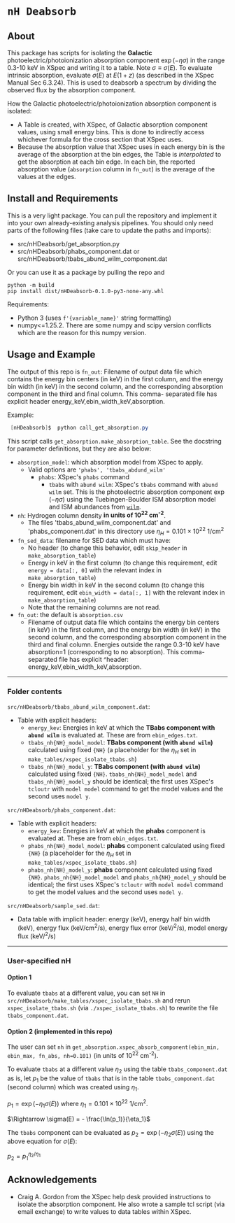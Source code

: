 # `nH Deabsorb`


## About

This package has scripts for isolating the **Galactic** photoelectric/photoionization absorption component $\exp(-\eta\sigma)$ 
in the range 0.3-10 keV in XSpec and writing it to a table. 
Note $\sigma \equiv \sigma(E)$.
To evaluate intrinsic absorption, evaluate $\sigma(E)$ at $E(1+z)$ (as described in the XSpec Manual Sec 6.3.24). 
This is used to deabsorb a spectrum by dividing the observed flux by the absorption component.

How the Galactic photoelectric/photoionization absorption component is isolated:
* A Table is created, with XSpec, of Galactic absorption component values, using small energy bins. This is done to indirectly access whichever formula for the cross section that XSpec uses.
* Because the absorption value that XSpec uses in each energy bin is the average of the absorption at the bin edges, the Table is _interpolated_ to get the absorption at each bin edge. In each bin, the reported absorption value (`absorption` column in `fn_out`) is the average of the values at the edges.

## Install and Requirements

This is a very light package. You can pull the repository and implement it into your own already-existing analysis pipelines. You should only need parts of the following files (take care to update the paths and imports):
* src/nHDeabsorb/get_absorption.py
* src/nHDeabsorb/phabs_component.dat or src/nHDeabsorb/tbabs_abund_wilm_component.dat

Or you can use it as a package by pulling the repo and 
```
python -m build
pip install dist/nHDeabsorb-0.1.0-py3-none-any.whl
```

Requirements: 

* Python 3 (uses `f'{variable_name}'` string formatting)
* numpy<=1.25.2. There are some numpy and scipy version conflicts which are the reason for this numpy version.

## Usage and Example

The output of this repo is `fn_out`: Filename of output data file which contains the energy bin centers (in keV) in the first column, and the energy bin width
                        (in keV) in the second column, and the corresponding absorption component in the third and final column. This comma-
                        separated file has explicit header energy_keV,ebin_width_keV,absorption. 

Example:
```powershell
 [nHDeabsorb]$  python call_get_absorption.py
```

This script calls `get_absorption.make_absorption_table`. See the docstring for parameter definitions, but they are also below:
* `absorption_model`: which absorption model from XSpec to apply.
  * Valid options are `'phabs', 'tbabs_abdund_wilm'`
    * `phabs`: XSpec's `phabs` command
      * `tbabs` with `abund wilm`: XSpec's `tbabs` command with `abund wilm` set. This is the photoelectric absorption component $\exp(-\eta\sigma)$ using the Tuebingen-Boulder ISM absorption model and ISM abundances from [`wilm`](https://ui.adsabs.harvard.edu/abs/2000ApJ...542..914W/abstract).
* `nh`: Hydrogen column density **in units of 10<sup>22</sup> cm<sup>-2</sup>**.
  * The files 'tbabs_abund_wilm_component.dat' and 'phabs_component.dat' in this directory use $\eta_H = 0.101 \times 10^{22}$ 1/cm<sup>2</sup>
* `fn_sed_data`: filename for SED data which must have:
  * No header (to change this behavior, edit `skip_header` in `make_absorption_table`)
  * Energy in keV in the first column (to change this requirement, edit `energy = data[:, 0]` with the relevant index in `make_absorption_table`)
  * Energy bin width in keV in the second column (to change this requirement, edit `ebin_width = data[:, 1]` with the relevant index in `make_absorption_table`)
  * Note that the remaining columns are not read.
* `fn_out`: the default is `absorption.csv`
  * Filename of output data file which contains the energy bin centers (in keV) in the first
                        column, and the energy bin width (in keV) in the second column, and the corresponding
                        absorption component in the third and final column. Energies outside the range 0.3-10 keV have absorption=1 (corresponding to no absorption). 
                        This comma-separated file has explicit ^header: energy_keV,ebin_width_keV,absorption.

---

### Folder contents

`src/nHDeabsorb/tbabs_abund_wilm_component.dat`:
* Table with explicit headers: 
  * `energy_kev`: Energies in keV at which the **TBabs component with `abund wilm`** is evaluated at. These are from `ebin_edges.txt`.
  * `tbabs_nh{NH}_model_model`: **TBabs component (with `abund wilm`)** calculated using fixed `{NH}` (a placeholder for the $\eta_H$ set in `make_tables/xspec_isolate_tbabs.sh`)
  * `tbabs_nh{NH}_model_y`: **TBabs component (with `abund wilm`)** calculated using fixed `{NH}`. `tbabs_nh{NH}_model_model` and `tbabs_nh{NH}_model_y` should be identical; the first uses XSpec's `tcloutr` with `model model` command to get the model values and the second uses `model y`. 

`src/nHDeabsorb/phabs_component.dat`:
* Table with explicit headers: 
  * `energy_kev`: Energies in keV at which the **phabs** component is evaluated at. These are from `ebin_edges.txt`.
  * `phabs_nh{NH}_model_model`: **phabs** component calculated using fixed `{NH}` (a placeholder for the $\eta_H$ set in `make_tables/xspec_isolate_tbabs.sh`)
  * `phabs_nh{NH}_model_y`: **phabs** component calculated using fixed `{NH}`. `phabs_nh{NH}_model_model` and `phabs_nh{NH}_model_y` should be identical; the first uses XSpec's `tcloutr` with `model model` command to get the model values and the second uses `model y`. 

`src/nHDeabsorb/sample_sed.dat`:
* Data table with implicit header: energy (keV), energy half bin width (keV), energy flux (keV/cm<sup>2</sup>/s), energy flux error (keV/<sup>2</sup>/s), model energy flux (keV/<sup>2</sup>/s)

---

### User-specified nH

#### Option 1 
To evaluate `tbabs` at a different value, you can set `NH` in `src/nHDeabsorb/make_tables/xspec_isolate_tbabs.sh` and rerun `xspec_isolate_tbabs.sh` (via `./xspec_isolate_tbabs.sh`) to rewrite the file `tbabs_component.dat`.

#### Option 2 (implemented in this repo)
The user can set `nh` in `get_absorption.xspec_absorb_component(ebin_min, ebin_max, fn_abs, nh=0.101)`
(in units of $10^{22}$ cm<sup>-2</sup>).

To evaluate `tbabs` at a different value $\eta_2$ using the table `tbabs_component.dat` as is, 
let $p_1$ be the value of `tbabs` that is in the table `tbabs_component.dat` (second column) 
which was created using $\eta_1$.

$p_1 = \exp( -\eta_1 \sigma(E) )$ where $\eta_1 = 0.101 \times 10^{22}$ 1/cm<sup>2</sup>.

$\Rightarrow \sigma(E) = - \frac{\ln(p_1)}{\eta_1}$

The `tbabs` component can be evaluated as $p_2 = \exp( -\eta_2 \sigma(E) )$ using the above equation for $\sigma(E)$:

$p_2 = p_1^{\eta_2/\eta_1}$

## Acknowledgements

* Craig A. Gordon from the XSpec help desk provided instructions to isolate the absorption component. He also wrote a sample tcl script (via email exchange) to write values to data tables within XSpec.

